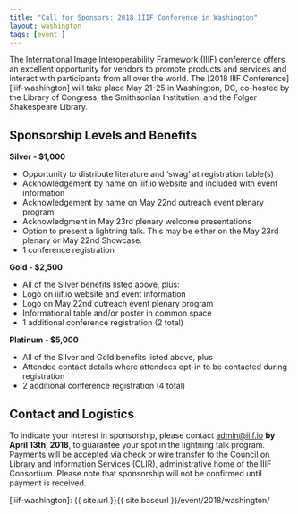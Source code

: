 ```yaml
---
title: "Call for Sponsors: 2018 IIIF Conference in Washington"
layout: washington
tags: [event ]
---
```


The International Image Interoperability Framework (IIIF) conference offers an excellent opportunity for vendors to promote products and services and interact with participants from all over the world. The [2018 IIIF Conference][iiif-washington] will take place May 21-25 in Washington, DC, co-hosted by the Library of Congress, the Smithsonian Institution, and the Folger Shakespeare Library.

## Sponsorship Levels and Benefits

**Silver - $1,000**

 * Opportunity to distribute literature and ‘swag’ at registration table(s)
 * Acknowledgement by name on iiif.io website and included with event information
 * Acknowledgement by name on May 22nd outreach event plenary program
 * Acknowledgment in May 23rd plenary welcome presentations
 * Option to present a lightning talk. This may be either on the May 23rd plenary or May 22nd Showcase.
 * 1 conference registration

**Gold - $2,500**

 * All of the Silver benefits listed above, plus:
 * Logo on iiif.io website and event information
 * Logo on May 22nd outreach event plenary program
 * Informational table and/or poster in common space
 * 1 additional conference registration (2 total)

**Platinum - $5,000**

 * All of the Silver and Gold benefits listed above, plus
 * Attendee contact details where attendees opt-in to be contacted during registration
 * 2 additional conference registration (4 total)

## Contact and Logistics

To indicate your interest in sponsorship, please contact admin@iiif.io **by April 13th, 2018**, to guarantee your spot in the lightning talk program. Payments will be accepted via check or wire transfer to the Council on Library and Information Services (CLIR), administrative home of the IIIF Consortium. Please note that sponsorship will not be confirmed until payment is received.

[iiif-washington]: {{ site.url }}{{ site.baseurl }}/event/2018/washington/
